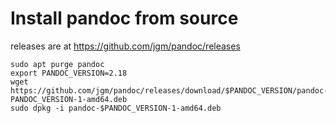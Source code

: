 # Install pandoc from source

releases are at https://github.com/jgm/pandoc/releases

```
sudo apt purge pandoc
export PANDOC_VERSION=2.18
wget https://github.com/jgm/pandoc/releases/download/$PANDOC_VERSION/pandoc-PANDOC_VERSION-1-amd64.deb
sudo dpkg -i pandoc-$PANDOC_VERSION-1-amd64.deb
```
